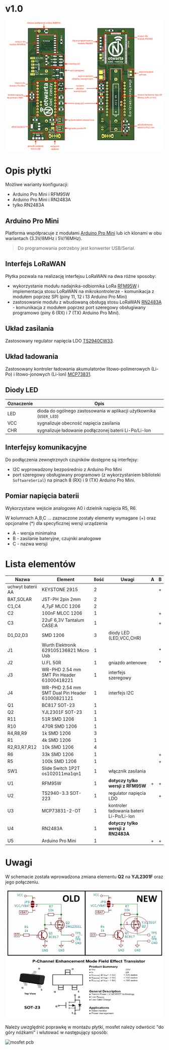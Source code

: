 # v1.0

![pcb overview](Media/pcb-overview.png)

# Opis płytki
Możliwe warianty konfiguracji:
* Arduino Pro Mini i RFM95W 
* Arduino Pro Mini i RN2483A
* tylko RN2483A

## Arduino Pro Mini
Platforma współpracuje z modułami [Arduino Pro Mini](https://github.com/sparkfun/Arduino_Pro_Mini_328) lub ich klonami w obu wariantach (3.3V/8MHz i 5V/16MHz).
> Do programowania potrzebny jest konwerter USB/Serial.

## Interfejs LoRaWAN
Płytka pozwala na realizację interfejsu LoRaWAN na dwa różne sposoby:
* wykorzystanie modułu nadajnika-odbiornika LoRa [RFM95W](https://www.hoperf.com/modules/lora/RFM95.html) i implementacja stosu LoRaWAN na mikrokontrolerze - komunikacja z modułem poprzez SPI (piny 11, 12 i 13 Arduino Pro Mini)
* zastosowanie modułu z wbudowaną obsługą stosu LoRaWAN [RN2483A](https://www.microchip.com/wwwproducts/en/RN2483) - komunikacja z modułem poprzez port szeregowy obsługiwany programowo (piny 6 (RX) i 7 (TX) Arduino Pro Mini).

## Układ zasilania
Zastosowany regulator napięcia LDO [TS2940CW33](https://www.taiwansemi.com/en/products/details/TS2940CW33).

## Układ ładowania
Zastosowany kontroler ładowania akumulatorów litowo-polimerowych (Li-Po) i litowo-jonowych (Li-Ion) [MCP73831](https://www.microchip.com/wwwproducts/en/en024903#additional-features).

## Diody LED
|Oznaczenie|Opis|
|----------|----|
|LED|dioda do ogólnego zastosowania w aplikacji użytkownika (`USER_LED`)|
|VCC|sygnalizuje obecność napięcia zasilania|
|CHR|sygnalizuje ładowanie podłączonej baterii Li-Po/Li-Ion|

## Interfejsy komunikacyjne
Do podłączenia zewnętrznych czujników dostępne są interfejsy:
* I2C wyprowadzony bezpośrednio z Arduino Pro Mini
* port szeregowy obsługiwany programowo (z wykorzystaniem biblioteki `SoftwareSerial`) na pinach 8 (RX) i 9 (TX) Arduino Pro Mini.

## Pomiar napięcia baterii
Wykorzystane wejście analogowe A0 i dzielnik napięcia R5, R6.

W kolumnach A,B,C ... zaznaczone zostały elementy wymagane (+) oraz opcjonalne (\*) dla specyficznej wersji urządzenia

* A - wersja minimalna
* B - zasilanie bateryjne, czujniki analogowe
* C - nazwa wersji

# Lista elementów
| Nazwa | Element | Ilość | Uwagi |A|B|
|-------|---------|-------|-------|-|-|
|uchwyt baterii AA|KEYSTONE 2915|2|| |+|
|BAT,SOLAR|JST-PH 2pin 2mm|2|| | | |
|C1,C4|4,7μF MLCC 1206|2|| | |
|C2|100nF MLCC 1206|1|| |+|
|C3|22uF 6,3V Tantalum CASE:A|1|| |+|
|D1,D2,D3|SMD 1206|3|diody LED (LED,VCC,CHR)| | |
|J1|Wurth Elektronik 629105136821 Micro Usb|1|| |*|
|J2|U.FL 50R|1|gniazdo antenowe| |*|
|J3|WR-PHD 2.54 mm SMT Pin Header 61000418221|1|interfejs szeregowy| | |
|J4|WR-PHD 2.54 mm SMT Dual Pin Header 61000821121|1|interfejs I2C| | |
|Q1|BC817 SOT-23|1|| | | |
|Q2|YJL2301F SOT-23|1|| | |
|R11|51R SMD 1206|1|| | |
|R10|470R SMD 1206|1|| | |
|R4,R8,R9|1k SMD 1206|3|| |
|R1|4k SMD 1206|1|| | |
|R2,R3,R7,R12|10k SMD 1206|4|| | |
|R6|33k SMD 1206|1|| |+|
|R5|100k SMD 1206|1|| |+|
|SW1|Slide Switch 1P2T os102011ma1qn1|1|włącznik zasilania| | |
|U1|RFM95W|1|**dotyczy tylko wersji z RFM95W**|+|+|
|U2|TS2940-3.3 SOT-223|1|regulator napięcia LDO| |+|
|U3|MCP73831-2-OT|1|kontroler ładowania baterii Li-Po/Li-Ion| | |
|U4|RN2483A|1|**dotyczy tylko wersji z RN2483A**| | |
|U5|Arduino Pro Mini|1||+|+|

# Uwagi
W schemacie została wprowadzona zmiana elementu **Q2** na **YJL2301F** oraz jego połączeniu. 

![mosfet update](Media/mosfet.jpg)

Należy uwzględnić poprawkę w montażu płytki, mosfet należy odwrócić "do góry nóżkami" i wlutować w następujący sposób:

![mosfet pcb](Media/mosfet2.jpg)
